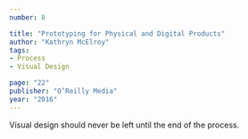 ```yaml
---
number: 8

title: "Prototyping for Physical and Digital Products"
author: "Kathryn McElroy"
tags:
- Process
- Visual Design

page: "22"
publisher: "O’Reilly Media"
year: "2016"
---
```


Visual design should never be left until the end of the process.
